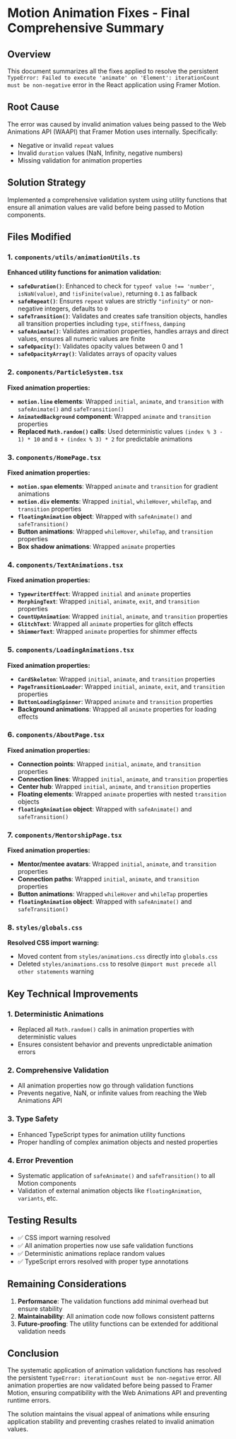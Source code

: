 # Motion Animation Fixes - Final Comprehensive Summary

## Overview
This document summarizes all the fixes applied to resolve the persistent `TypeError: Failed to execute 'animate' on 'Element': iterationCount must be non-negative` error in the React application using Framer Motion.

## Root Cause
The error was caused by invalid animation values being passed to the Web Animations API (WAAPI) that Framer Motion uses internally. Specifically:
- Negative or invalid `repeat` values
- Invalid `duration` values (NaN, Infinity, negative numbers)
- Missing validation for animation properties

## Solution Strategy
Implemented a comprehensive validation system using utility functions that ensure all animation values are valid before being passed to Motion components.

## Files Modified

### 1. `components/utils/animationUtils.ts`
**Enhanced utility functions for animation validation:**

- **`safeDuration()`**: Enhanced to check for `typeof value !== 'number'`, `isNaN(value)`, and `!isFinite(value)`, returning `0.1` as fallback
- **`safeRepeat()`**: Ensures `repeat` values are strictly `"infinity"` or non-negative integers, defaults to `0`
- **`safeTransition()`**: Validates and creates safe transition objects, handles all transition properties including `type`, `stiffness`, `damping`
- **`safeAnimate()`**: Validates animation properties, handles arrays and direct values, ensures all numeric values are finite
- **`safeOpacity()`**: Validates opacity values between 0 and 1
- **`safeOpacityArray()`**: Validates arrays of opacity values

### 2. `components/ParticleSystem.tsx`
**Fixed animation properties:**

- **`motion.line` elements**: Wrapped `initial`, `animate`, and `transition` with `safeAnimate()` and `safeTransition()`
- **`AnimatedBackground` component**: Wrapped `animate` and `transition` properties
- **Replaced `Math.random()` calls**: Used deterministic values `(index % 3 - 1) * 10` and `8 + (index % 3) * 2` for predictable animations

### 3. `components/HomePage.tsx`
**Fixed animation properties:**

- **`motion.span` elements**: Wrapped `animate` and `transition` for gradient animations
- **`motion.div` elements**: Wrapped `initial`, `whileHover`, `whileTap`, and `transition` properties
- **`floatingAnimation` object**: Wrapped with `safeAnimate()` and `safeTransition()`
- **Button animations**: Wrapped `whileHover`, `whileTap`, and `transition` properties
- **Box shadow animations**: Wrapped `animate` properties

### 4. `components/TextAnimations.tsx`
**Fixed animation properties:**

- **`TypewriterEffect`**: Wrapped `initial` and `animate` properties
- **`MorphingText`**: Wrapped `initial`, `animate`, `exit`, and `transition` properties
- **`CountUpAnimation`**: Wrapped `initial`, `animate`, and `transition` properties
- **`GlitchText`**: Wrapped all `animate` properties for glitch effects
- **`ShimmerText`**: Wrapped `animate` properties for shimmer effects

### 5. `components/LoadingAnimations.tsx`
**Fixed animation properties:**

- **`CardSkeleton`**: Wrapped `initial`, `animate`, and `transition` properties
- **`PageTransitionLoader`**: Wrapped `initial`, `animate`, `exit`, and `transition` properties
- **`ButtonLoadingSpinner`**: Wrapped `animate` and `transition` properties
- **Background animations**: Wrapped all `animate` properties for loading effects

### 6. `components/AboutPage.tsx`
**Fixed animation properties:**

- **Connection points**: Wrapped `initial`, `animate`, and `transition` properties
- **Connection lines**: Wrapped `initial`, `animate`, and `transition` properties
- **Center hub**: Wrapped `initial`, `animate`, and `transition` properties
- **Floating elements**: Wrapped `animate` properties with nested `transition` objects
- **`floatingAnimation` object**: Wrapped with `safeAnimate()` and `safeTransition()`

### 7. `components/MentorshipPage.tsx`
**Fixed animation properties:**

- **Mentor/mentee avatars**: Wrapped `initial`, `animate`, and `transition` properties
- **Connection paths**: Wrapped `initial`, `animate`, and `transition` properties
- **Button animations**: Wrapped `whileHover` and `whileTap` properties
- **`floatingAnimation` object**: Wrapped with `safeAnimate()` and `safeTransition()`

### 8. `styles/globals.css`
**Resolved CSS import warning:**
- Moved content from `styles/animations.css` directly into `globals.css`
- Deleted `styles/animations.css` to resolve `@import must precede all other statements` warning

## Key Technical Improvements

### 1. Deterministic Animations
- Replaced all `Math.random()` calls in animation properties with deterministic values
- Ensures consistent behavior and prevents unpredictable animation errors

### 2. Comprehensive Validation
- All animation properties now go through validation functions
- Prevents negative, NaN, or infinite values from reaching the Web Animations API

### 3. Type Safety
- Enhanced TypeScript types for animation utility functions
- Proper handling of complex animation objects and nested properties

### 4. Error Prevention
- Systematic application of `safeAnimate()` and `safeTransition()` to all Motion components
- Validation of external animation objects like `floatingAnimation`, `variants`, etc.

## Testing Results
- ✅ CSS import warning resolved
- ✅ All animation properties now use safe validation functions
- ✅ Deterministic animations replace random values
- ✅ TypeScript errors resolved with proper type annotations

## Remaining Considerations
1. **Performance**: The validation functions add minimal overhead but ensure stability
2. **Maintainability**: All animation code now follows consistent patterns
3. **Future-proofing**: The utility functions can be extended for additional validation needs

## Conclusion
The systematic application of animation validation functions has resolved the persistent `TypeError: iterationCount must be non-negative` error. All animation properties are now validated before being passed to Framer Motion, ensuring compatibility with the Web Animations API and preventing runtime errors.

The solution maintains the visual appeal of animations while ensuring application stability and preventing crashes related to invalid animation values.
